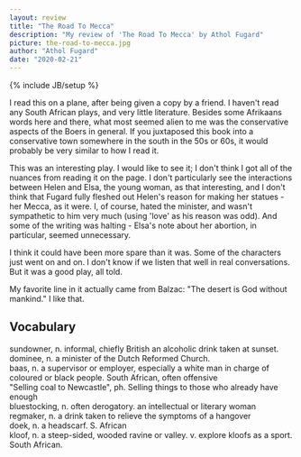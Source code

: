 ```yaml
---
layout: review
title: "The Road To Mecca"
description: "My review of 'The Road To Mecca' by Athol Fugard"
picture: the-road-to-mecca.jpg
author: "Athol Fugard"
date: "2020-02-21"
---
```

{% include JB/setup %}

I read this on a plane, after being given a copy by a friend. I haven't read any South African plays, and very little literature. Besides some Afrikaans words here and there, what most seemed alien to me was the conservative aspects of the Boers in general. If you juxtaposed this book into a conservative town somewhere in the south in the 50s or 60s, it would probably be very similar to how I read it.

This was an interesting play. I would like to see it; I don't think I got all of the nuances from reading it on the page. I don't particularly see the interactions between Helen and Elsa, the young woman, as that interesting, and I don't think that Fugard fully fleshed out Helen's reason for making her statues - her Mecca, as it were. I, of course, hated the minister, and wasn't sympathetic to him very much (using 'love' as his reason was odd). And some of the writing was halting - Elsa's note about her abortion, in particular, seemed unnecessary.

I think it could have been more spare than it was. Some of the characters just went on and on. I don't know if we listen that well in real conversations. But it was a good play, all told.

My favorite line in it actually came from Balzac: "The desert is God without mankind." I like that.


## Vocabulary
sundowner, n. informal, chiefly British an alcoholic drink taken at sunset.  
dominee, n. a minister of the Dutch Reformed Church.  
baas, n. a supervisor or employer, especially a white man in charge of coloured or black people. South African, often offensive  
"Selling coal to Newcastle", ph. Selling things to those who already have enough  
bluestocking, n. often derogatory. an intellectual or literary woman  
regmaker, n. a drink taken to relieve the symptoms of a hangover  
doek, n. a headscarf. S. African  
kloof, n. a steep-sided, wooded ravine or valley. v. explore kloofs as a sport. South African.  

